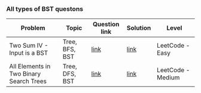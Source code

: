 ### All types of BST questons

| Problem | Topic | Question link | Solution | Level |  
| --- | --- | --- | --- |  --- |  
| Two Sum IV - Input is a BST | Tree, BFS, BST | [link](https://leetcode.com/problems/two-sum-iv-input-is-a-bst/) | [link](https://github.com/harshita214/Data-Structures-and-Algorithms/blob/main/BST/twosum.cpp) | LeetCode - Easy |
| All Elements in Two Binary Search Trees | Tree, DFS, BST | [link](https://leetcode.com/problems/all-elements-in-two-binary-search-trees/) | [link](https://github.com/harshita214/Data-Structures-and-Algorithms/blob/main/BST/ascending.cpp) | LeetCode - Medium |
